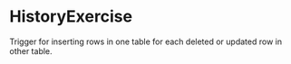 # HistoryExercise
Trigger for inserting rows in one table for each deleted or updated row in other table.
